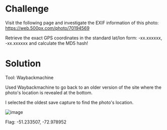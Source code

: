 # Challenge

Visit the following page and investigate the EXIF information of this photo: 
https://web.500px.com/photo/70194569

Retrieve the exact GPS coordinates in the standard lat/lon form: -xx.xxxxxx, -xx.xxxxxx and calculate the MD5 hash!

# Solution

Tool: Waybackmachine

Used Waybackmachine to go back to an older version of the site where the photo's location is revealed at the bottom.

I selected the oldest save capture to find the photo's location.

![image](https://user-images.githubusercontent.com/81070073/120951622-1fa79000-c6fe-11eb-8df8-e01ab0aad1f5.png)

Flag: -51.233507, -72.978952
